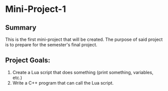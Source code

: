 Mini-Project-1
=====================

Summary
---------------------
This is the first mini-project that will be created.  The purpose of said project is to prepare for the
semester's final project.

Project Goals:
---------------------
1. Create a Lua script that does something (print something, variables, etc.)
2. Write a C++ program that can call the Lua script.

